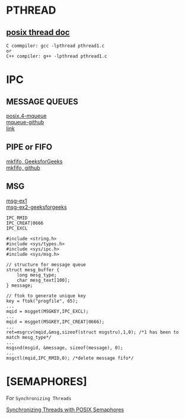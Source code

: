 # PTHREAD
## [posix thread doc](https://www.cs.cmu.edu/afs/cs/academic/class/15492-f07/www/pthreads.html)

```text
C commpiler: gcc -lpthread pthread1.c
or
C++ compiler: g++ -lpthread pthread1.c
```

# IPC
## MESSAGE QUEUES

[posix.4-mqueue](https://users.pja.edu.pl/~jms/qnx/help/watcom/clibref/mq_overview.html) <br/>
[mqueue-github](https://github.com/smitha1672/note/tree/master/cSkillTraning/linux_mqueue) <br/>
[link](https://stackoverflow.com/questions/3056307/how-do-i-use-mqueue-in-a-c-program-on-a-linux-based-system)

## PIPE or FIFO

[mkfifo, GeeksforGeeks](https://www.geeksforgeeks.org/named-pipe-fifo-example-c-program/) <br/>
[mkfifo, github](https://github.com/smitha1672/note/tree/master/cSkillTraning/linux/mkfifo) <br/>

## MSG

[msg-ex1](https://www.itread01.com/content/1542371232.html)<br/>
[msg-ex2-geeksforgeeks](https://www.geeksforgeeks.org/ipc-using-message-queues/)

```
IPC_RMID
IPC_CREAT|0666
IPC_EXCL
```

```text
#include <string.h>
#include <sys/types.h>
#include <sys/ipc.h>
#include <sys/msg.h>

// structure for message queue
struct mesg_buffer {
    long mesg_type;
    char mesg_text[100];
} message;

// ftok to generate unique key
key = ftok("progfile", 65);
...
mqid = msgget(MSGKEY,IPC_EXCL);
...
mqid = msgget(MSGKEY,IPC_CREAT|0666);
...
ret=msgrcv(mqid,&msg,sizeof(struct msgstru),1,0); /*1 has been to match mesg_type*/
...
msgsnd(msgid, &message, sizeof(message), 0);
...
msgctl(mqid,IPC_RMID,0); /*delete message fifo*/
```

# [SEMAPHORES]

For `Synchronizing Threads`

[Synchronizing Threads with POSIX Semaphores](http://www.csc.villanova.edu/~mdamian/threads/posixsem.html)


